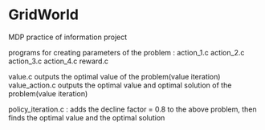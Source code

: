 # GridWorld
MDP practice of information project

programs for creating parameters of the problem :
action_1.c
action_2.c
action_3.c
action_4.c
reward.c

value.c outputs the optimal value of the problem(value iteration)
value_action.c outputs the optimal value and optimal solution of the problem(value iteration)

policy_iteration.c : adds the decline factor = 0.8 to the above problem, then finds the optimal value and the optimal solution
